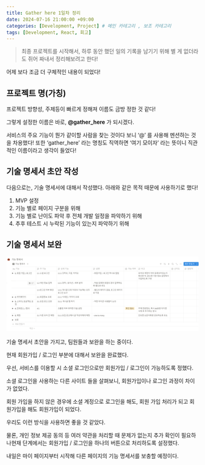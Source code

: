 ```yaml
---
title: Gather here 1일차 정리
date: 2024-07-16 21:00:00 +09:00
categories: [Development, Project] # 메인 카테고리 , 보조 카테고리
tags: [Development, React, 회고]
---
```


> 최종 프로젝트를 시작해서, 하루 동안 했던 일의 기록을 남기기 위해 별 게 없더라도 쥐어 짜내서 정리해보려고 한다!

어제 보다 조금 더 구체적인 내용이 되었다!

## 프로젝트 명(가칭)

프로젝트 방향성, 주제등이 빠르게 정해져 이름도 금방 정한 것 같다!

그렇게 설정한 이름은 바로, **@gather_here** 가 되시겠다.

서비스의 주요 기능이 뭔가 같이할 사람을 찾는 것이다 보니 ‘@’ 를 사용해 멘션하는 것을 차용했다!
또한 ‘gather_here’ 라는 명칭도 직역하면 ‘여기 모이자’ 라는 뜻이니 직관적인 이름이라고 생각이 들었다!

## 기술 명세서 초안 작성

다음으로는, 기술 명세서에 대해서 작성했다.
아래와 같은 목적 때문에 사용하기로 했다!

1. MVP 설정
2. 기능 별로 페이지 구분을 위해
3. 기능 별로 난이도 파악 후 전체 개발 일정을 파악하기 위해
4. 추후 테스트 시 누락된 기능이 있는지 파악하기 위해

## 기술 명세서 보완

![기술 명세서](../assets/img/posts/2024-07-16-gather_here-1-1.png)

기술 명세서 초안을 가지고, 팀원들과 보완을 하는 중이다.

현재 회원가입 / 로그인 부분에 대해서 보완을 완료했다.

우선, 서비스를 이용할 시 소셜 로그인으로만 회원가입 / 로그인이 가능하도록 정했다.

소셜 로그인을 사용하는 다른 사이트 들을 살펴보니, 회원가입이나 로그인 과정이 차이가 없었다.

회원 가입을 하지 않은 경우에 소셜 계정으로 로그인을 해도, 회원 가입 처리가 되고 회원가입을 해도 회원가입이 되었다.

우리도 이런 방식을 사용하면 좋을 것 같았다.

물론, 개인 정보 제공 동의 등 여러 약관을 처리할 때 문제가 없는지 추가 확인이 필요하나현재 단계에서는 회원가입 / 로그인을 하나의 버튼으로 처리하도록 설정했다.

내일은 마이 페이지부터 시작해 다른 페이지의 기능 명세서를 보충할 예정이다.
